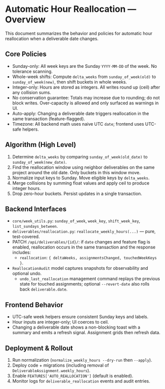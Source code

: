 # Automatic Hour Reallocation — Overview

This document summarizes the behavior and policies for automatic hour reallocation when a deliverable date changes.

## Core Policies

- Sunday-only: All week keys are the Sunday `YYYY-MM-DD` of the week. No tolerance scanning.
- Whole-week shifts: Compute `delta_weeks` from `sunday_of_week(old)` to `sunday_of_week(new)`, then shift buckets in whole weeks.
- Integer-only: Hours are stored as integers. All writes round up (ceil) after any collision sums.
- No conservation guarantee: Totals may increase due to rounding; do not block writes. Over-capacity is allowed and only surfaced as warnings in UI.
- Auto-apply: Changing a deliverable date triggers reallocation in the same transaction (feature-flagged).
- Timezone: All backend math uses naive UTC `date`; frontend uses UTC-safe helpers.

## Algorithm (High Level)

1) Determine `delta_weeks` by comparing `sunday_of_week(old_date)` to `sunday_of_week(new_date)`.
2) Find the reallocation window using neighbor deliverables on the same project around the old date. Only buckets in this window move.
3) Normalize input keys to Sunday. Move eligible keys by `delta_weeks`.
4) Merge collisions by summing float values and apply ceil to produce integer hours.
5) Drop zero-hour buckets. Persist updates in a single transaction.

## Backend Interfaces

- `core/week_utils.py`: `sunday_of_week`, `week_key`, `shift_week_key`, `list_sundays_between`.
- `deliverables/reallocation.py`: `reallocate_weekly_hours(...)` — pure, test-covered.
- PATCH `/api/deliverables/{id}/`: if `date` changes and feature flag is enabled, reallocation occurs in the same transaction and the response includes:
  - `reallocation`: `{ deltaWeeks, assignmentsChanged, touchedWeekKeys }`.
- `ReallocationAudit` model captures snapshots for observability and optional undo.
  - `undo_last_reallocation` management command replays the previous state for touched assignments; optional `--revert-date` also rolls back `deliverable.date`.

## Frontend Behavior

- UTC-safe week helpers ensure consistent Sunday keys and labels.
- Hour inputs are integer-only; UI coerces to ceil.
- Changing a deliverable date shows a non-blocking toast with a summary and emits a refresh signal. Assignment grids then refresh data.

## Deployment & Rollout

1) Run normalization (`normalize_weekly_hours --dry-run` then `--apply`).
2) Deploy code + migrations (including removal of `DeliverableAssignment.weekly_hours`).
3) Enable `FEATURES['AUTO_REALLOCATION']` (default is enabled).
4) Monitor logs for `deliverable_reallocation` events and audit entries.


